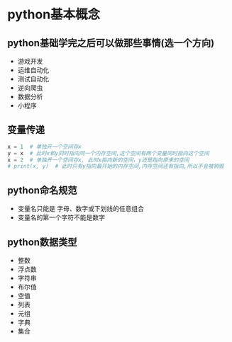 # python基本概念

## python基础学完之后可以做那些事情(选一个方向)
- 游戏开发
- 运维自动化
- 测试自动化
- 逆向爬虫
- 数据分析
- 小程序

## 变量传递
```py
x = 1  # 单独开一个空间存x
y = x  # 此时x和y同时指向同一个内存空间,这个空间有两个变量同时指向这个空间
x = 2  # 单独开一个空间存x, 此时x指向新的空间，y还是指向原来的空间
# print(x, y)  # 此时只有y指向最开始的内存空间,内存空间还有指向,所以不会被销毁
```

## python命名规范
- 变量名只能是 字母、数字或下划线的任意组合
- 变量名的第一个字符不能是数字

## python数据类型
- 整数
- 浮点数
- 字符串
- 布尔值
- 空值
- 列表
- 元组
- 字典
- 集合